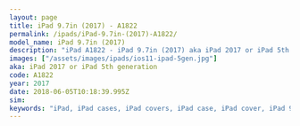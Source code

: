 ```yaml
---
layout: page
title: iPad 9.7in (2017) - A1822
permalink: /ipads/iPad-9.7in-(2017)-A1822/
model_name: iPad 9.7in (2017)
description: "iPad A1822 - iPad 9.7in (2017) aka iPad 2017 or iPad 5th generation. Best compatible iPad cases for A1822"
images: ["/assets/images/ipads/ios11-ipad-5gen.jpg"]
aka: iPad 2017 or iPad 5th generation
code: A1822
year: 2017
date: 2018-06-05T10:18:39.995Z
sim: 
keywords: "iPad, iPad cases, iPad covers, iPad case, iPad cover, iPad 9.7in (2017), iPad 9.7in (2017) case, A1822 case, A1822 cover, A1822, iPad 2017 or iPad 5th generation"
---
```


